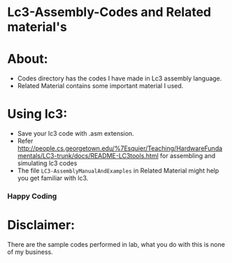 # Lc3-Assembly-Codes and Related material's

<h1>About:</h1>

* Codes directory has the codes I have made in Lc3 assembly language.
* Related Material contains some important material I used.

<h1>Using lc3:</h1>

* Save your lc3 code with .asm extension.
* Refer http://people.cs.georgetown.edu/%7Esquier/Teaching/HardwareFundamentals/LC3-trunk/docs/README-LC3tools.html for assembling and simulating lc3 codes
* The file `LC3-AssemblyManualAndExamples` in Related Material might help you get familiar with lc3.

<h3> Happy Coding </h3>

<h1>Disclaimer:</h1>
There are the sample codes performed in lab, what you do with this is none of my business.